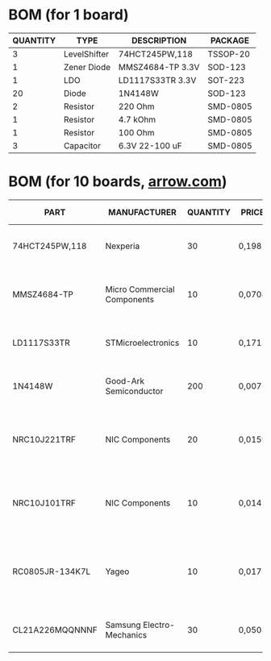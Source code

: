 # BOM (for 1 board)
|QUANTITY|TYPE|DESCRIPTION|PACKAGE|
|--------|----|-----------|-------|
|3|LevelShifter|74HCT245PW,118|TSSOP-20|
|1|Zener Diode|MMSZ4684-TP 3.3V|SOD-123|
|1|LDO|LD1117S33TR 3.3V|SOT-223|
|20|Diode|1N4148W|SOD-123|
|2|Resistor|220 Ohm|SMD-0805|
|1|Resistor|4.7 kOhm|SMD-0805|
|1|Resistor|100 Ohm|SMD-0805|
|3|Capacitor|6.3V 22-100 uF|SMD-0805|

# BOM (for 10 boards, [arrow.com](https://www.arrow.com))
|PART|MANUFACTURER|QUANTITY|PRICE|PRICE TOTAL|DESCRIPTION|DETAILS|
|----|------------|--------|-----|-----------|-----------|-------|
|74HCT245PW,118|Nexperia|30|0,1985|5,955|Bus XCVR Single 8-CH 3-ST 20-Pin TSSOP T/R|https://www.arrow.com/products/74hct245pw118/nexperia|
|MMSZ4684-TP|Micro Commercial Components|10|0,0708|0,708|Diode Zener Single 3.3V 5% 500mW 2-Pin SOD-123 T/R|https://www.arrow.com/products/mmsz4684-tp/micro-commercial-components|
|LD1117S33TR|STMicroelectronics|10|0,1713|1,713|LDO Regulator Pos 3.3V 1.3A 4-Pin(3+Tab) SOT-223 T/R|https://www.arrow.com/products/ld1117s33tr/stmicroelectronics|
|1N4148W|Good-Ark Semiconductor|200|0,0075|1,5|Diode Switching 75V 0.15A 2-Pin SOD-123|https://www.arrow.com/products/1n4148w/good-ark-semiconductor|
|NRC10J221TRF|NIC Components|20|0,0159|0,318|Res Thick Film 0805 220 Ohm 5% 0.125W(1/8W) ±200ppm/°C Pad SMD T/R|https://www.arrow.com/products/nrc10j221trf/nic-components|
|NRC10J101TRF|NIC Components|10|0,0141|0,141|Res Thick Film 0805 100 Ohm 5% 0.125W(1/8W) ±200ppm/°C Pad SMD T/R|https://www.arrow.com/products/nrc10j101trf/nic-components|
|RC0805JR-134K7L|Yageo|10|0,0175|0,175|Res Thick Film 0805 4.7K Ohm 5% 0.125W(1/8W) ±100ppm/°C Epoxy Pad SMD T/R|https://www.arrow.com/products/rc0805jr-134k7l/yageo|
|CL21A226MQQNNNF|Samsung Electro-Mechanics|30|0,0503|1,509|Cap Ceramic 22uF 6.3V X5R 20% Pad SMD 0805 85°C T/R|https://www.arrow.com/products/cl21a226mqqnnnf/samsung-electro-mechanics|
